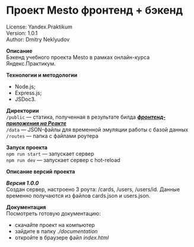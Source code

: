 # Проект Mesto фронтенд + бэкенд

License: Yandex.Praktikum<br>
Version: 1.0.1<br>
Author: Dmitry Neklyudov<br>

**Описание**<br>
Бэкенд учебного проекта Mesto в рамках онлайн-курса Яндекс.Практикум. 

**Технологии и методологии**<br>
- Node.js;
- Express.js;
- JSDoc3.

**Директории**<br>
`/public` — статика, полученная в результате билда <a href="https://dnwd843.github.io/mesto-react/">***фронтенд-приложения на Реакте***</a><br>
`/data` — JSON-файлы для временной эмуляции работы с базой данных<br>
`/routes` — папка с файлами роутера<br>  

**Запуск проекта**<br>
`npm run start` — запускает сервер   
`npm run dev` — запускает сервер с hot-reload
 
**Описание версий проекта**<br>

***Версия 1.0.0***<br>
Создан сервер, настроено 3 роута: /cards, /users, /users/id. Данные временно получаются из файлов cards.json и users.json.

**Документация**<br>
Посмотреть готовую документацию:<br>
 - скачайте проект на компьютер<br>
 - зайдите в папку *./documentation*<br>
 - откройте в браузере файл *index.html*<br>
